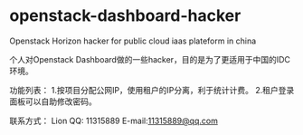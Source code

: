 openstack-dashboard-hacker
==========================

Openstack Horizon hacker for public cloud iaas plateform in china

个人对Openstack Dashboard做的一些hacker，目的是为了更适用于中国的IDC环境。

功能列表：
1.按项目分配公网IP，使用租户的IP分离，利于统计计费。
2.租户登录面板可以自助修改密码。


联系方式：
Lion
QQ: 11315889
E-mail:11315889@qq.com